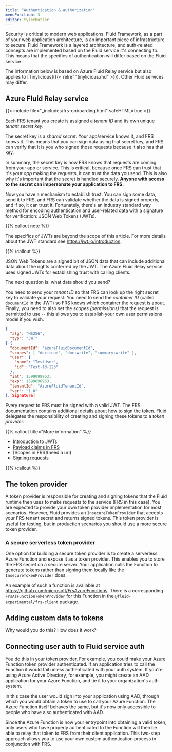 ```yaml
---
title: "Authentication & authorization"
menuPosition: 3
editor: tylerbutler
---
```


Security is critical to modern web applications. Fluid Framework, as a part of your web application architecture, is an
important piece of infrastructure to secure. Fluid Framework is a layered architecture, and auth-related concepts are implemented based on the Fluid service it's connecting to. This means that the specifics of authentication will differ based on the Fluid service.

The information below is based on Azure Fluid Relay service but also applies to
[Tinylicious]({{< relref "tinylicious.md" >}}). Other Fluid services may differ.

## Azure Fluid Relay service

{{< include file="_includes/frs-onboarding.html" safeHTML=true >}}

Each FRS tenant you create is assigned a *tenant ID* and its own unique *tenant secret key*.

The secret key is a *shared secret*. Your app/service knows it, and FRS knows it. This means that you can sign data
using that secret key, and FRS can verify that it is you who signed those requests because it also has that key.

In summary, the secret key is how FRS knows that requests are coming from your app or service. This is critical, because
once FRS can trust that it's *your app* making the requests, it can trust the data you send. This is also why it's
important that the secret is handled securely. **Anyone with access to the secret can impersonate your application to
FRS.**

Now you have a mechanism to establish trust. You can sign some data, send it to FRS, and FRS can validate whether the
data is signed properly, and if so, it can trust it. Fortunately, there's an industry standard way method for encoding
authentication and user-related data with a signature for verification: JSON Web Tokens (JWTs).

{{% callout note %}}

The specifics of JWTs are beyond the scope of this article. For more details about the JWT standard see
<https://jwt.io/introduction>.

{{% /callout %}}

JSON Web Tokens are a signed bit of JSON data that can include additional data about the rights conferred by the
JWT. The Azure Fluid Relay service uses signed JWTs for establishing trust with calling clients.

The next question is: what data should you send?

You need to send your *tenant ID* so that FRS can look up the right secret key to validate your request. You need to
send the *container ID* (called `documentId` in the JWT) so FRS knows which container the request is about. Finally, you
need to also set the *scopes (permissions)* that the request is permitted to use -- this allows you to establish your
own user permissions model if you wish.

```json {linenos=inline,hl_lines=["5-6",9]}
{
  "alg": "HS256",
  "typ": "JWT"
}.{
  "documentId": "azureFluidDocumentId",
  "scopes": [ "doc:read", "doc:write", "summary:write" ],
  "user": {
    "name": "TestUser",
    "id": "Test-Id-123"
  },
  "iat": 1599098963,
  "exp": 1599098963,
  "tenantId": "AzureFluidTenantId",
  "ver": "1.0"
}.[Signature]
```

Every request to FRS must be signed with a valid JWT. The FRS documentation contains additional details about [how to
sign the token][1]. Fluid delegates the responsibility of creating and signing these tokens to a *token provider.*

[1]: (https://github.com/MicrosoftDocs/azure-fluid-preview-pr/blob/main/azure-fluid-relay-preview-pr/articles/howtos/fluid-jwtoken.md#how-can-you-generate-an-azure-fluid-relay-token)

{{% callout title="More information" %}}

* [Introduction to JWTs](https://jwt.io/introduction)
* [Payload claims in FRS](https://github.com/MicrosoftDocs/azure-fluid-preview-pr/blob/main/azure-fluid-relay-preview-pr/articles/howtos/fluid-jwtoken.md#payload-claims)
* [Scopes in FRS](need a url)
* [Signing requests](https://github.com/MicrosoftDocs/azure-fluid-preview-pr/blob/main/azure-fluid-relay-preview-pr/articles/howtos/fluid-jwtoken.md#how-can-you-generate-an-azure-fluid-relay-token)

{{% /callout %}}

## The token provider

A token provider is responsible for creating and signing tokens that the Fluid runtime then uses to make requests to the
service (FRS in this case). You are expected to provide your own token provider implementation for most scenarios.
However, Fluid provides an `InsecureTokenProvider` that accepts your FRS tenant secret and returns signed tokens. This
token provider is useful for testing, but in production scenarios you should use a more secure token provider.

### A secure serverless token provider

One option for building a secure token provider is to create a serverless Azure Function and expose it as a token
provider. This enables you to store the FRS secret on a secure server. Your application calls the Function to generate
tokens rather than signing them locally like the `InsecureTokenProvider` does.

An example of such a function is available at <https://github.com/microsoft/FrsAzureFunctions>. There is a
corresponding `FrsAzFunctionTokenProvider` for this Function in the `@fluid-experimental/frs-client` package.

## Adding custom data to tokens

Why would you do this? How does it work?

## Connecting user auth to Fluid service auth

You do this in your token provider. For example, you could make your Azure Function token provider authenticated. If an
application tries to call the Function it would fail unless authenticated with your auth system. If you're using Azure
Active Directory, for example, you might create an AAD application for your Azure Function, and tie it to your
organization's auth system.

In this case the user would sign into your application using AAD, through which you would obtain a token to use to call
your Azure Function. The Azure Function itself behaves the same, but it's now only accessible to people who have also
authenticated with AAD.

Since the Azure Function is now your entrypoint into obtaining a valid token, only users who have properly authenticated to the Function will then be able to relay that token to FRS from their client application. This two-step approach allows you to use your own custom authentication process in conjunction with FRS.
